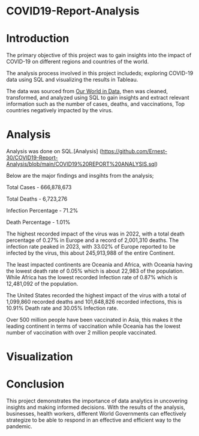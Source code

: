 # COVID19-Report-Analysis

# Introduction

The primary objective of this project was to gain insights into the impact of COVID-19 on different regions and countries of the world. 

The analysis process involved in this project includeds; exploring COVID-19 data using SQL and visualizing the results in Tableau.

The data was sourced from [Our World in Data](https://ourworldindata.org/covid-deaths), then was cleaned, transformed, and analyzed using SQL to gain insights and extract relevant information  such as the number of cases, deaths, and vaccinations, Top countries negatively impacted by the virus.


# Analysis

Analysis was done on SQL.[Analysis] (https://github.com/Ernest-30/COVID19-Report-Analysis/blob/main/COVID19%20REPORT%20ANALYSIS.sql)

Below are the major findings and insgihts from the analysis;

Total Cases	- 666,878,673

Total Deaths -	6,723,276

Infection Percentage -	71.2%

Death Percentage	 - 1.01%

The highest recorded impact of the virus was in 2022, with a total death percentage of 0.27% in Europe and a record of 2,001,310 deaths. The infection rate peaked in 2023, with 33.02% of Europe reported to be infected by the virus, this about 245,913,988 of the entire Continent.

The least impacted continents are Oceania and Africa, with Oceania having the lowest death rate of 0.05% which is about 22,983 of the population. While Africa has the lowest recorded Infection rate of 0.87% which is 12,481,092 of the population.

The United States recorded the highest impact of the virus with a total of 1,099,860 recorded deaths and 101,648,826 recorded infections, this is 10.91% Death rate and 30.05% Infection rate.

Over 500 million people have been vaccinated in Asia, this makes it the leading continent in terms of vaccination while Oceania has the lowest number of vaccination with over 2 million people vaccinated.

# Visualization


# Conclusion
This  project demonstrates the importance of data analytics in uncovering insights and making informed decisions. With the results of the analysis, businesses, health workers, different World Governments can effectively strategize to be able to respond in an effective and efficient way to the pandemic.
